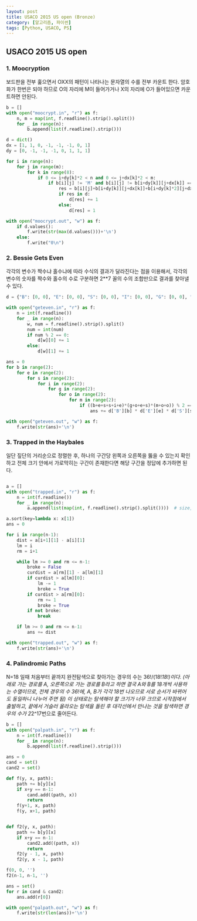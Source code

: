 ```yaml
---
layout: post
title: USACO 2015 US open (Bronze)
category: [알고리즘, 파이썬]
tags: [Python, USACO, PS]
---
```

## USACO 2015 US open  ##

### 1. Moocryption ###
보드판을 전부 훑으면서 OXX의 패턴이 나타나는 문자열의 수를 전부 카운트 한다. 암호화가 한번은 되야 하므로 
O의 자리에 M이 들어가거나 X의 자리에 O가 들어있으면 카운트하면 안된다.

```python
b = []
with open("moocrypt.in", "r") as f:
    n, m = map(int, f.readline().strip().split())
    for _ in range(n):
        b.append(list(f.readline().strip()))

d = dict()
dx = [1, 1, 0, -1, -1, -1, 0, 1]
dy = [0, -1, -1, -1, 0, 1, 1, 1]

for i in range(n):
    for j in range(m):
        for k in range(8):
            if 0 <= i+dy[k]*2 < n and 0 <= j+dx[k]*2 < m:
                if b[i][j] != 'M' and b[i][j] != b[i+dy[k]][j+dx[k]] == b[i+dy[k]*2][j+dx[k]*2] != 'O':
                    res = b[i][j]+b[i+dy[k]][j+dx[k]]+b[i+dy[k]*2][j+dx[k]*2]
                    if res in d:
                        d[res] += 1
                    else:
                        d[res] = 1

with open("moocrypt.out", "w") as f:
    if d.values():
        f.write(str(max(d.values()))+'\n')
    else:
        f.write("0\n")
```

### 2. Bessie Gets Even ###
각각의 변수가 짝수냐 홀수냐에 따라 수식의 결과가 달라진다는 점을 이용해서, 각각의 변수의 숫자를 짝수와 홀수의 수로 구분하면 2**7 꼴의 수의 조합만으로 결과를 찾아낼 수 있다.

```python
d = {"B": [0, 0], "E": [0, 0], "S": [0, 0], "I": [0, 0], "G": [0, 0], "O": [0, 0], "M": [0, 0]}

with open("geteven.in", "r") as f:
    n = int(f.readline())
    for _ in range(n):
        w, num = f.readline().strip().split()
        num = int(num)
        if num % 2 == 0:
            d[w][0] += 1
        else:
            d[w][1] += 1

ans = 0
for b in range(2):
    for e in range(2):
        for s in range(2):
            for i in range(2):
                for g in range(2):
                    for o in range(2):
                        for m in range(2):
                            if ((b+e+s+s+i+e)*(g+o+e+s)*(m+o+o)) % 2 == 0:
                                ans += d['B'][b] * d['E'][e] * d['S'][s] * d['I'][i] * d['G'][g] * d['O'][o] * d['M'][m]

with open("geteven.out", "w") as f:
    f.write(str(ans)+'\n')
```

### 3. Trapped in the Haybales ###
일단 짚단의 거리순으로 정렬한 후, 하나의 구간당 왼쪽과 오른쪽을 뚫을 수 있는지 확인하고 전체 크기 안에서 가로막히는 구간이 존재한다면 해당 구간을 정답에 추가하면 된다.

``` python

a = []
with open("trapped.in", "r") as f:
    n = int(f.readline())
    for _ in range(n):
        a.append(list(map(int, f.readline().strip().split())))  # size, position

a.sort(key=lambda x: x[1])
ans = 0

for i in range(n-1):
    dist = a[i+1][1] - a[i][1]
    lm = i
    rm = i+1

    while lm >= 0 and rm <= n-1:
        broke = False
        curdist = a[rm][1] - a[lm][1]
        if curdist > a[lm][0]:
            lm -= 1
            broke = True
        if curdist > a[rm][0]:
            rm += 1
            broke = True
        if not broke:
            break

    if lm >= 0 and rm <= n-1:
        ans += dist

with open("trapped.out", "w") as f:
    f.write(str(ans)+'\n')

```

### 4. Palindromic Paths ###
N=18 일때 처음부터 끝까지 완전탐색으로 찾아가는 경우의 수는 36!/(18!*18!)이다.
(아래로 가는 경로를 A, 오른쪽으로 가는 경로를 B라고 하면 결국 A와 B를 18개씩 사용하는 수열이므로, 전체 경우의 수 36!에, A, B가 각각 18번 나오므로 서로 순서가 바뀌어도 동일하니 나누어 주면 됨)
이 상태로는 탐색해야 할 크기가 너무 크므로 시작점에서 출발하고, 끝에서 거슬러 올라오는 탐색을 돌린 후 대각선에서 만나는 것을 탐색하면 경우의 수가 2*2^17번으로 줄어든다.

``` python
b = []
with open("palpath.in", "r") as f:
    n = int(f.readline())
    for _ in range(n):
        b.append(list(f.readline().strip()))

ans = 0
cand = set()
cand2 = set()

def f(y, x, path):
    path += b[y][x]
    if x+y == n-1:
        cand.add((path, x))
        return
    f(y+1, x, path)
    f(y, x+1, path)


def f2(y, x, path):
    path += b[y][x]
    if x+y == n-1:
        cand2.add((path, x))
        return
    f2(y - 1, x, path)
    f2(y, x - 1, path)

f(0, 0, '')
f2(n-1, n-1, '')

ans = set()
for r in cand & cand2:
    ans.add(r[0])

with open("palpath.out", "w") as f:
    f.write(str(len(ans))+'\n')

```

